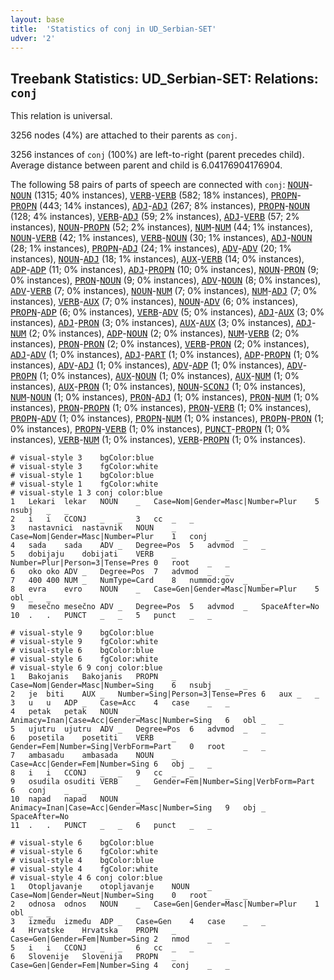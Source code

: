 ```yaml
---
layout: base
title:  'Statistics of conj in UD_Serbian-SET'
udver: '2'
---
```


## Treebank Statistics: UD_Serbian-SET: Relations: `conj`

This relation is universal.

3256 nodes (4%) are attached to their parents as `conj`.

3256 instances of `conj` (100%) are left-to-right (parent precedes child).
Average distance between parent and child is 6.04176904176904.

The following 58 pairs of parts of speech are connected with `conj`: <tt><a href="sr_set-pos-NOUN.html">NOUN</a></tt>-<tt><a href="sr_set-pos-NOUN.html">NOUN</a></tt> (1315; 40% instances), <tt><a href="sr_set-pos-VERB.html">VERB</a></tt>-<tt><a href="sr_set-pos-VERB.html">VERB</a></tt> (582; 18% instances), <tt><a href="sr_set-pos-PROPN.html">PROPN</a></tt>-<tt><a href="sr_set-pos-PROPN.html">PROPN</a></tt> (443; 14% instances), <tt><a href="sr_set-pos-ADJ.html">ADJ</a></tt>-<tt><a href="sr_set-pos-ADJ.html">ADJ</a></tt> (267; 8% instances), <tt><a href="sr_set-pos-PROPN.html">PROPN</a></tt>-<tt><a href="sr_set-pos-NOUN.html">NOUN</a></tt> (128; 4% instances), <tt><a href="sr_set-pos-VERB.html">VERB</a></tt>-<tt><a href="sr_set-pos-ADJ.html">ADJ</a></tt> (59; 2% instances), <tt><a href="sr_set-pos-ADJ.html">ADJ</a></tt>-<tt><a href="sr_set-pos-VERB.html">VERB</a></tt> (57; 2% instances), <tt><a href="sr_set-pos-NOUN.html">NOUN</a></tt>-<tt><a href="sr_set-pos-PROPN.html">PROPN</a></tt> (52; 2% instances), <tt><a href="sr_set-pos-NUM.html">NUM</a></tt>-<tt><a href="sr_set-pos-NUM.html">NUM</a></tt> (44; 1% instances), <tt><a href="sr_set-pos-NOUN.html">NOUN</a></tt>-<tt><a href="sr_set-pos-VERB.html">VERB</a></tt> (42; 1% instances), <tt><a href="sr_set-pos-VERB.html">VERB</a></tt>-<tt><a href="sr_set-pos-NOUN.html">NOUN</a></tt> (30; 1% instances), <tt><a href="sr_set-pos-ADJ.html">ADJ</a></tt>-<tt><a href="sr_set-pos-NOUN.html">NOUN</a></tt> (28; 1% instances), <tt><a href="sr_set-pos-PROPN.html">PROPN</a></tt>-<tt><a href="sr_set-pos-ADJ.html">ADJ</a></tt> (24; 1% instances), <tt><a href="sr_set-pos-ADV.html">ADV</a></tt>-<tt><a href="sr_set-pos-ADV.html">ADV</a></tt> (20; 1% instances), <tt><a href="sr_set-pos-NOUN.html">NOUN</a></tt>-<tt><a href="sr_set-pos-ADJ.html">ADJ</a></tt> (18; 1% instances), <tt><a href="sr_set-pos-AUX.html">AUX</a></tt>-<tt><a href="sr_set-pos-VERB.html">VERB</a></tt> (14; 0% instances), <tt><a href="sr_set-pos-ADP.html">ADP</a></tt>-<tt><a href="sr_set-pos-ADP.html">ADP</a></tt> (11; 0% instances), <tt><a href="sr_set-pos-ADJ.html">ADJ</a></tt>-<tt><a href="sr_set-pos-PROPN.html">PROPN</a></tt> (10; 0% instances), <tt><a href="sr_set-pos-NOUN.html">NOUN</a></tt>-<tt><a href="sr_set-pos-PRON.html">PRON</a></tt> (9; 0% instances), <tt><a href="sr_set-pos-PRON.html">PRON</a></tt>-<tt><a href="sr_set-pos-NOUN.html">NOUN</a></tt> (9; 0% instances), <tt><a href="sr_set-pos-ADV.html">ADV</a></tt>-<tt><a href="sr_set-pos-NOUN.html">NOUN</a></tt> (8; 0% instances), <tt><a href="sr_set-pos-ADV.html">ADV</a></tt>-<tt><a href="sr_set-pos-VERB.html">VERB</a></tt> (7; 0% instances), <tt><a href="sr_set-pos-NOUN.html">NOUN</a></tt>-<tt><a href="sr_set-pos-NUM.html">NUM</a></tt> (7; 0% instances), <tt><a href="sr_set-pos-NUM.html">NUM</a></tt>-<tt><a href="sr_set-pos-ADJ.html">ADJ</a></tt> (7; 0% instances), <tt><a href="sr_set-pos-VERB.html">VERB</a></tt>-<tt><a href="sr_set-pos-AUX.html">AUX</a></tt> (7; 0% instances), <tt><a href="sr_set-pos-NOUN.html">NOUN</a></tt>-<tt><a href="sr_set-pos-ADV.html">ADV</a></tt> (6; 0% instances), <tt><a href="sr_set-pos-PROPN.html">PROPN</a></tt>-<tt><a href="sr_set-pos-ADP.html">ADP</a></tt> (6; 0% instances), <tt><a href="sr_set-pos-VERB.html">VERB</a></tt>-<tt><a href="sr_set-pos-ADV.html">ADV</a></tt> (5; 0% instances), <tt><a href="sr_set-pos-ADJ.html">ADJ</a></tt>-<tt><a href="sr_set-pos-AUX.html">AUX</a></tt> (3; 0% instances), <tt><a href="sr_set-pos-ADJ.html">ADJ</a></tt>-<tt><a href="sr_set-pos-PRON.html">PRON</a></tt> (3; 0% instances), <tt><a href="sr_set-pos-AUX.html">AUX</a></tt>-<tt><a href="sr_set-pos-AUX.html">AUX</a></tt> (3; 0% instances), <tt><a href="sr_set-pos-ADJ.html">ADJ</a></tt>-<tt><a href="sr_set-pos-NUM.html">NUM</a></tt> (2; 0% instances), <tt><a href="sr_set-pos-ADP.html">ADP</a></tt>-<tt><a href="sr_set-pos-NOUN.html">NOUN</a></tt> (2; 0% instances), <tt><a href="sr_set-pos-NUM.html">NUM</a></tt>-<tt><a href="sr_set-pos-VERB.html">VERB</a></tt> (2; 0% instances), <tt><a href="sr_set-pos-PRON.html">PRON</a></tt>-<tt><a href="sr_set-pos-PRON.html">PRON</a></tt> (2; 0% instances), <tt><a href="sr_set-pos-VERB.html">VERB</a></tt>-<tt><a href="sr_set-pos-PRON.html">PRON</a></tt> (2; 0% instances), <tt><a href="sr_set-pos-ADJ.html">ADJ</a></tt>-<tt><a href="sr_set-pos-ADV.html">ADV</a></tt> (1; 0% instances), <tt><a href="sr_set-pos-ADJ.html">ADJ</a></tt>-<tt><a href="sr_set-pos-PART.html">PART</a></tt> (1; 0% instances), <tt><a href="sr_set-pos-ADP.html">ADP</a></tt>-<tt><a href="sr_set-pos-PROPN.html">PROPN</a></tt> (1; 0% instances), <tt><a href="sr_set-pos-ADV.html">ADV</a></tt>-<tt><a href="sr_set-pos-ADJ.html">ADJ</a></tt> (1; 0% instances), <tt><a href="sr_set-pos-ADV.html">ADV</a></tt>-<tt><a href="sr_set-pos-ADP.html">ADP</a></tt> (1; 0% instances), <tt><a href="sr_set-pos-ADV.html">ADV</a></tt>-<tt><a href="sr_set-pos-PROPN.html">PROPN</a></tt> (1; 0% instances), <tt><a href="sr_set-pos-AUX.html">AUX</a></tt>-<tt><a href="sr_set-pos-NOUN.html">NOUN</a></tt> (1; 0% instances), <tt><a href="sr_set-pos-AUX.html">AUX</a></tt>-<tt><a href="sr_set-pos-NUM.html">NUM</a></tt> (1; 0% instances), <tt><a href="sr_set-pos-AUX.html">AUX</a></tt>-<tt><a href="sr_set-pos-PRON.html">PRON</a></tt> (1; 0% instances), <tt><a href="sr_set-pos-NOUN.html">NOUN</a></tt>-<tt><a href="sr_set-pos-SCONJ.html">SCONJ</a></tt> (1; 0% instances), <tt><a href="sr_set-pos-NUM.html">NUM</a></tt>-<tt><a href="sr_set-pos-NOUN.html">NOUN</a></tt> (1; 0% instances), <tt><a href="sr_set-pos-PRON.html">PRON</a></tt>-<tt><a href="sr_set-pos-ADJ.html">ADJ</a></tt> (1; 0% instances), <tt><a href="sr_set-pos-PRON.html">PRON</a></tt>-<tt><a href="sr_set-pos-NUM.html">NUM</a></tt> (1; 0% instances), <tt><a href="sr_set-pos-PRON.html">PRON</a></tt>-<tt><a href="sr_set-pos-PROPN.html">PROPN</a></tt> (1; 0% instances), <tt><a href="sr_set-pos-PRON.html">PRON</a></tt>-<tt><a href="sr_set-pos-VERB.html">VERB</a></tt> (1; 0% instances), <tt><a href="sr_set-pos-PROPN.html">PROPN</a></tt>-<tt><a href="sr_set-pos-ADV.html">ADV</a></tt> (1; 0% instances), <tt><a href="sr_set-pos-PROPN.html">PROPN</a></tt>-<tt><a href="sr_set-pos-NUM.html">NUM</a></tt> (1; 0% instances), <tt><a href="sr_set-pos-PROPN.html">PROPN</a></tt>-<tt><a href="sr_set-pos-PRON.html">PRON</a></tt> (1; 0% instances), <tt><a href="sr_set-pos-PROPN.html">PROPN</a></tt>-<tt><a href="sr_set-pos-VERB.html">VERB</a></tt> (1; 0% instances), <tt><a href="sr_set-pos-PUNCT.html">PUNCT</a></tt>-<tt><a href="sr_set-pos-PROPN.html">PROPN</a></tt> (1; 0% instances), <tt><a href="sr_set-pos-VERB.html">VERB</a></tt>-<tt><a href="sr_set-pos-NUM.html">NUM</a></tt> (1; 0% instances), <tt><a href="sr_set-pos-VERB.html">VERB</a></tt>-<tt><a href="sr_set-pos-PROPN.html">PROPN</a></tt> (1; 0% instances).


~~~ conllu
# visual-style 3	bgColor:blue
# visual-style 3	fgColor:white
# visual-style 1	bgColor:blue
# visual-style 1	fgColor:white
# visual-style 1 3 conj	color:blue
1	Lekari	lekar	NOUN	_	Case=Nom|Gender=Masc|Number=Plur	5	nsubj	_	_
2	i	i	CCONJ	_	_	3	cc	_	_
3	nastavnici	nastavnik	NOUN	_	Case=Nom|Gender=Masc|Number=Plur	1	conj	_	_
4	sada	sada	ADV	_	Degree=Pos	5	advmod	_	_
5	dobijaju	dobijati	VERB	_	Number=Plur|Person=3|Tense=Pres	0	root	_	_
6	oko	oko	ADV	_	Degree=Pos	7	advmod	_	_
7	400	400	NUM	_	NumType=Card	8	nummod:gov	_	_
8	evra	evro	NOUN	_	Case=Gen|Gender=Masc|Number=Plur	5	obl	_	_
9	mesečno	mesečno	ADV	_	Degree=Pos	5	advmod	_	SpaceAfter=No
10	.	.	PUNCT	_	_	5	punct	_	_

~~~


~~~ conllu
# visual-style 9	bgColor:blue
# visual-style 9	fgColor:white
# visual-style 6	bgColor:blue
# visual-style 6	fgColor:white
# visual-style 6 9 conj	color:blue
1	Bakojanis	Bakojanis	PROPN	_	Case=Nom|Gender=Masc|Number=Sing	6	nsubj	_	_
2	je	biti	AUX	_	Number=Sing|Person=3|Tense=Pres	6	aux	_	_
3	u	u	ADP	_	Case=Acc	4	case	_	_
4	petak	petak	NOUN	_	Animacy=Inan|Case=Acc|Gender=Masc|Number=Sing	6	obl	_	_
5	ujutru	ujutru	ADV	_	Degree=Pos	6	advmod	_	_
6	posetila	posetiti	VERB	_	Gender=Fem|Number=Sing|VerbForm=Part	0	root	_	_
7	ambasadu	ambasada	NOUN	_	Case=Acc|Gender=Fem|Number=Sing	6	obj	_	_
8	i	i	CCONJ	_	_	9	cc	_	_
9	osudila	osuditi	VERB	_	Gender=Fem|Number=Sing|VerbForm=Part	6	conj	_	_
10	napad	napad	NOUN	_	Animacy=Inan|Case=Acc|Gender=Masc|Number=Sing	9	obj	_	SpaceAfter=No
11	.	.	PUNCT	_	_	6	punct	_	_

~~~


~~~ conllu
# visual-style 6	bgColor:blue
# visual-style 6	fgColor:white
# visual-style 4	bgColor:blue
# visual-style 4	fgColor:white
# visual-style 4 6 conj	color:blue
1	Otopljavanje	otopljavanje	NOUN	_	Case=Nom|Gender=Neut|Number=Sing	0	root	_	_
2	odnosa	odnos	NOUN	_	Case=Gen|Gender=Masc|Number=Plur	1	obl	_	_
3	između	između	ADP	_	Case=Gen	4	case	_	_
4	Hrvatske	Hrvatska	PROPN	_	Case=Gen|Gender=Fem|Number=Sing	2	nmod	_	_
5	i	i	CCONJ	_	_	6	cc	_	_
6	Slovenije	Slovenija	PROPN	_	Case=Gen|Gender=Fem|Number=Sing	4	conj	_	_

~~~


